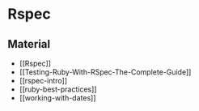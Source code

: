 # Rspec

## Material

- [[Rspec]]
- [[Testing-Ruby-With-RSpec-The-Complete-Guide]]
- [[rspec-intro]]
- [[ruby-best-practices]]
- [[working-with-dates]]
